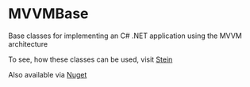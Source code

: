 # MVVMBase
Base classes for implementing an C# .NET application using the MVVM architecture

To see, how these classes can be used, visit [Stein](https://github.com/nkristek/Stein)

Also available via [Nuget](https://www.nuget.org/packages/nkristek.MVVMBase/)
